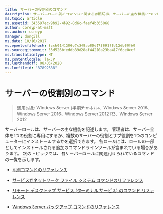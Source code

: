 ```yaml
---
title: サーバーの役割別のコマンド
description: サーバーロール別のコマンドに関する参照記事。サーバーの主な機能について説明します。
ms.topic: article
ms.assetid: 343597ec-9b92-4b92-8d6c-faef4b565068
author: coreyp-at-msft
ms.author: coreyp
manager: dongill
ms.date: 10/16/2017
ms.openlocfilehash: 3ccb0141286e7c348ae85d173691f5d12db608b0
ms.sourcegitcommit: 53d526bfeddb89d28af44210a23ba417f6ce0ecf
ms.translationtype: MT
ms.contentlocale: ja-JP
ms.lasthandoff: 08/06/2020
ms.locfileid: "87892688"
---
```

# <a name="commands-by-server-role"></a>サーバーの役割別のコマンド

> 適用対象: Windows Server (半期チャネル)、Windows Server 2019、Windows Server 2016、Windows Server 2012 R2、Windows Server 2012

サーバーロールは、サーバーの主な機能を記述します。 管理者は、サーバー全体を1つの役割に専用にするか、複数のサーバーの役割とサブ役割を1つのコンピューターにインストールするかを選択できます。 各ロールには、ロールの一部としてインストールされる追加のコマンドラインツールが含まれている場合があります。 次のトピックでは、各サーバーロールに関連付けられているコマンドの一覧を示します。

- [印刷コマンドのリファレンス](print-command-reference.md)

- [サービスがネットワーク ファイル システム コマンドのリファレンス](services-for-network-file-system-command-reference.md)

- [リモート デスクトップ サービス (ターミナル サービス) のコマンド リファレンス](remote-desktop-services-terminal-services-command-reference.md)

- [Windows Server バックアップ コマンドのリファレンス](windows-server-backup-command-reference.md)
